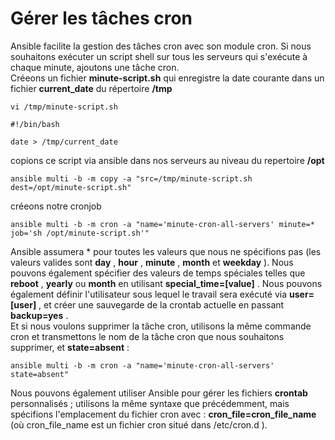 # Gérer les tâches cron

Ansible facilite la gestion des tâches cron avec son module cron. Si nous souhaitons exécuter un script shell sur tous les serveurs qui s'exécute à chaque minute, ajoutons une tâche cron.
<br>
Créeons un fichier **minute-script.sh** qui enregistre la date courante dans un fichier **current_date** du répertoire **/tmp**

```
vi /tmp/minute-script.sh
```

```
#!/bin/bash

date > /tmp/current_date
```

copions ce script via ansible dans nos serveurs au niveau du repertoire **/opt**

```
ansible multi -b -m copy -a "src=/tmp/minute-script.sh dest=/opt/minute-script.sh"
```

créeons notre cronjob

```
ansible multi -b -m cron -a "name='minute-cron-all-servers' minute=* job='sh /opt/minute-script.sh'"
```

Ansible assumera * pour toutes les valeurs que nous ne spécifions pas (les valeurs valides sont **day** , **hour** , **minute** , **month** et **weekday** ). Nous pouvons également spécifier des valeurs de temps spéciales telles que **reboot** , **yearly** ou **month** en utilisant **special_time=[value]** . Nous pouvons également définir l'utilisateur sous lequel le travail sera exécuté via **user=[user]** , et créer une sauvegarde de la crontab actuelle en passant **backup=yes** .<br>
Et si nous voulons supprimer la tâche cron, utilisons la même commande cron et transmettons le nom de la tâche cron que nous souhaitons supprimer, et **state=absent** :

```
ansible multi -b -m cron -a "name='minute-cron-all-servers' state=absent"
```

Nous pouvons également utiliser Ansible pour gérer les fichiers **crontab** personnalisés ; utilisons la même syntaxe que précédemment, mais spécifions l'emplacement du fichier cron avec : **cron_file=cron_file_name** (où cron_file_name est un fichier cron situé dans /etc/cron.d ).